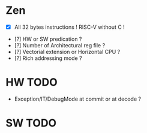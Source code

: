 # Zen

* [x] All 32 bytes instructions ! RISC-V without C ! 
* [?] HW or SW predication ?
* [?] Number of Architectural reg file ?
* [?] Vectorial extension or Horizontal CPU ?
* [?] Rich addressing mode ? 

# HW TODO

* Exception/IT/DebugMode at commit or at decode ? 

# SW TODO

